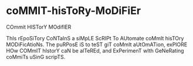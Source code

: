 # coMMIT-hisToRy-MoDiFiEr
COmmit HISTorY MOdifIER

ThIs rEpoSiTory CoNTaInS a siMpLE ScRIPt To AUtomate coMmIt hisTOry MODiFicAtioNs. The puRPosE iS to teST giT coMmIt aUtOmATion, exPlORE HOw COMmIT hIstorY caN be alTeREd, and ExPerimenT wIth GeNeRating coMmiTs uSinG scripTS.
